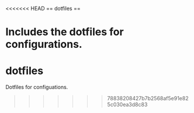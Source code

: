 <<<<<<< HEAD
== dotfiles ==

Includes the dotfiles for configurations.
=======
dotfiles
========

Dotfiles for configuations.
>>>>>>> 78838208427b7b2568af5e91e825c030ea3d8c83
